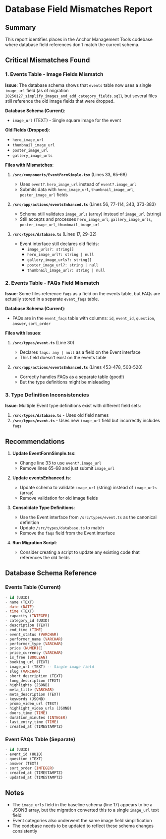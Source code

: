 # Database Field Mismatches Report

## Summary
This report identifies places in the Anchor Management Tools codebase where database field references don't match the current schema.

## Critical Mismatches Found

### 1. Events Table - Image Fields Mismatch

**Issue**: The database schema shows that `events` table now uses a single `image_url` field (as of migration `20250127_simplify_images_and_add_category_fields.sql`), but several files still reference the old image fields that were dropped.

**Database Schema (Current)**:
- `image_url` (TEXT) - Single square image for the event

**Old Fields (Dropped)**:
- `hero_image_url`
- `thumbnail_image_url` 
- `poster_image_url`
- `gallery_image_urls`

**Files with Mismatches**:

1. **`/src/components/EventFormSimple.tsx`** (Lines 33, 65-68)
   - Uses `event?.hero_image_url` instead of `event?.image_url`
   - Submits data with `hero_image_url`, `thumbnail_image_url`, `poster_image_url` fields

2. **`/src/app/actions/eventsEnhanced.ts`** (Lines 56, 77-114, 343, 373-383)
   - Schema still validates `image_urls` (array) instead of `image_url` (string)
   - Still accepts and processes `hero_image_url`, `gallery_image_urls`, `poster_image_url`, `thumbnail_image_url`

3. **`/src/types/database.ts`** (Lines 17, 29-32)
   - Event interface still declares old fields:
     - `image_urls?: string[]`
     - `hero_image_url?: string | null`
     - `gallery_image_urls?: string[]`
     - `poster_image_url?: string | null`
     - `thumbnail_image_url?: string | null`

### 2. Events Table - FAQs Field Mismatch

**Issue**: Some files reference `faqs` as a field on the events table, but FAQs are actually stored in a separate `event_faqs` table.

**Database Schema (Current)**:
- FAQs are in the `event_faqs` table with columns: `id`, `event_id`, `question`, `answer`, `sort_order`

**Files with Issues**:

1. **`/src/types/event.ts`** (Line 30)
   - Declares `faqs: any | null` as a field on the Event interface
   - This field doesn't exist on the events table

2. **`/src/app/actions/eventsEnhanced.ts`** (Lines 453-478, 503-520)
   - Correctly handles FAQs as a separate table (good!)
   - But the type definitions might be misleading

### 3. Type Definition Inconsistencies

**Issue**: Multiple Event type definitions exist with different field sets:

1. **`/src/types/database.ts`** - Uses old field names
2. **`/src/types/event.ts`** - Uses new `image_url` field but incorrectly includes `faqs`

## Recommendations

1. **Update EventFormSimple.tsx**:
   - Change line 33 to use `event?.image_url`
   - Remove lines 65-68 and just submit `image_url`

2. **Update eventsEnhanced.ts**:
   - Update schema to validate `image_url` (string) instead of `image_urls` (array)
   - Remove validation for old image fields

3. **Consolidate Type Definitions**:
   - Use the Event interface from `/src/types/event.ts` as the canonical definition
   - Update `/src/types/database.ts` to match
   - Remove the `faqs` field from the Event interface

4. **Run Migration Script**:
   - Consider creating a script to update any existing code that references the old fields

## Database Schema Reference

### Events Table (Current)
```sql
- id (UUID)
- name (TEXT)
- date (DATE)
- time (TEXT)
- capacity (INTEGER)
- category_id (UUID)
- description (TEXT)
- end_time (TIME)
- event_status (VARCHAR)
- performer_name (VARCHAR)
- performer_type (VARCHAR)
- price (NUMERIC)
- price_currency (VARCHAR)
- is_free (BOOLEAN)
- booking_url (TEXT)
- image_url (TEXT) -- Single image field
- slug (VARCHAR)
- short_description (TEXT)
- long_description (TEXT)
- highlights (JSONB)
- meta_title (VARCHAR)
- meta_description (TEXT)
- keywords (JSONB)
- promo_video_url (TEXT)
- highlight_video_urls (JSONB)
- doors_time (TIME)
- duration_minutes (INTEGER)
- last_entry_time (TIME)
- created_at (TIMESTAMPTZ)
```

### Event FAQs Table (Separate)
```sql
- id (UUID)
- event_id (UUID)
- question (TEXT)
- answer (TEXT)
- sort_order (INTEGER)
- created_at (TIMESTAMPTZ)
- updated_at (TIMESTAMPTZ)
```

## Notes

- The `image_urls` field in the baseline schema (line 17) appears to be a JSONB array, but the migration converted this to a single `image_url` text field
- Event categories also underwent the same image field simplification
- The codebase needs to be updated to reflect these schema changes consistently